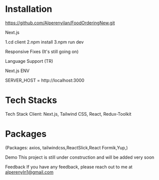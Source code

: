
# Installation 
https://github.com/Alperenyilan/FoodOrderingNew.git

Next.js

1.cd client
2.npm install 
3.npm run dev

Responsive Fixes (It's still going on)

Language Support (TR)

Next.js ENV

SERVER_HOST = http://localhost:3000

# Tech Stacks
Tech Stack Client: Next.js, Tailwind CSS, React, Redux-Toolkit

# Packages
(Packages: axios, tailwindcss,ReactSlick,React Formik,Yup,)


Demo This project is still under construction and will be added very soon

Feedback If you have any feedback, please reach out to me at alperenyln1@gmail.com
